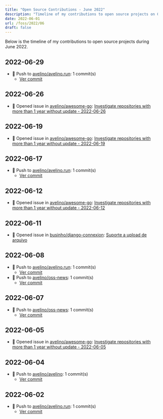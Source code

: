 ```yaml
---
title: "Open Source Contributions - June 2022"
description: "Timeline of my contributions to open source projects on GitHub during June 2022."
date: 2022-06-01
url: /foss/2022/06
draft: false
---
```


Below is the timeline of my contributions to open source projects during June 2022.

## 2022-06-29

- 🔨 Push to [avelino/avelino.run](https://github.com/avelino/avelino.run): 1 commit(s)
  - [Ver commit](https://github.com/avelino?tab=overview&from=2022-06-01&to=2022-06-30)

## 2022-06-26

- 🐛 Opened issue in [avelino/awesome-go](https://github.com/avelino/awesome-go): [Investigate repositories with more than 1 year without update - 2022-06-26](https://github.com/avelino/awesome-go/issues/4301)

## 2022-06-19

- 🐛 Opened issue in [avelino/awesome-go](https://github.com/avelino/awesome-go): [Investigate repositories with more than 1 year without update - 2022-06-19](https://github.com/avelino/awesome-go/issues/4288)

## 2022-06-17

- 🔨 Push to [avelino/avelino.run](https://github.com/avelino/avelino.run): 1 commit(s)
  - [Ver commit](https://github.com/avelino?tab=overview&from=2022-06-01&to=2022-06-30)

## 2022-06-12

- 🐛 Opened issue in [avelino/awesome-go](https://github.com/avelino/awesome-go): [Investigate repositories with more than 1 year without update - 2022-06-12](https://github.com/avelino/awesome-go/issues/4272)

## 2022-06-11

- 🐛 Opened issue in [businho/django-connexion](https://github.com/businho/django-connexion): [Suporte a upload de arquivo](https://github.com/businho/django-connexion/issues/9)

## 2022-06-08

- 🔨 Push to [avelino/avelino.run](https://github.com/avelino/avelino.run): 1 commit(s)
  - [Ver commit](https://github.com/avelino?tab=overview&from=2022-06-01&to=2022-06-30)
- 🔨 Push to [avelino/oss-news](https://github.com/avelino/oss-news): 1 commit(s)
  - [Ver commit](https://github.com/avelino?tab=overview&from=2022-06-01&to=2022-06-30)

## 2022-06-07

- 🔨 Push to [avelino/oss-news](https://github.com/avelino/oss-news): 1 commit(s)
  - [Ver commit](https://github.com/avelino?tab=overview&from=2022-06-01&to=2022-06-30)

## 2022-06-05

- 🐛 Opened issue in [avelino/awesome-go](https://github.com/avelino/awesome-go): [Investigate repositories with more than 1 year without update - 2022-06-05](https://github.com/avelino/awesome-go/issues/4255)

## 2022-06-04

- 🔨 Push to [avelino/avelino](https://github.com/avelino/avelino): 1 commit(s)
  - [Ver commit](https://github.com/avelino?tab=overview&from=2022-06-01&to=2022-06-30)

## 2022-06-02

- 🔨 Push to [avelino/avelino.run](https://github.com/avelino/avelino.run): 1 commit(s)
  - [Ver commit](https://github.com/avelino?tab=overview&from=2022-06-01&to=2022-06-30)

